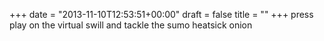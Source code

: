 +++
date = "2013-11-10T12:53:51+00:00"
draft = false
title = ""
+++
press play
on the virtual swill 
and tackle 
the sumo heatsick onion
